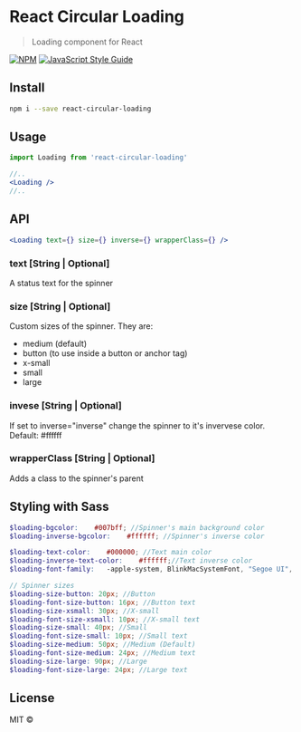 # React Circular Loading

> Loading component for React

[![NPM](https://img.shields.io/npm/v/react-circular-loading.svg)](https://www.npmjs.com/package/react-circular-loading) [![JavaScript Style Guide](https://img.shields.io/badge/code_style-standard-brightgreen.svg)](https://standardjs.com)

## Install

```bash
npm i --save react-circular-loading
```

## Usage

```jsx
import Loading from 'react-circular-loading'

//..
<Loading />
//..
```

## API

```jsx
<Loading text={} size={} inverse={} wrapperClass={} />
```

### text [String | Optional]

A status text for the spinner

### size [String | Optional]

Custom sizes of the spinner. They are:

* medium (default)
* button (to use inside a button or anchor tag)
* x-small
* small
* large

### invese [String | Optional]

If set to inverse="inverse" change the spinner to it's invervese color. Default: #ffffff

### wrapperClass [String | Optional]

Adds a class to the spinner's parent

## Styling with Sass

```scss
$loading-bgcolor:    #007bff; //Spinner's main background color
$loading-inverse-bgcolor:    #ffffff; //Spinner's inverse color

$loading-text-color:    #000000; //Text main color
$loading-inverse-text-color:    #ffffff;//Text inverse color
$loading-font-family:   -apple-system, BlinkMacSystemFont, "Segoe UI", Roboto, "Helvetica Neue", Arial, sans-serif, "Apple Color Emoji", "Segoe UI Emoji", "Segoe UI Symbol"; //Text font family

// Spinner sizes
$loading-size-button: 20px; //Button
$loading-font-size-button: 16px; //Button text
$loading-size-xsmall: 30px; //X-small
$loading-font-size-xsmall: 10px; //X-small text
$loading-size-small: 40px; //Small
$loading-font-size-small: 10px; //Small text
$loading-size-medium: 50px; //Medium (Default)
$loading-font-size-medium: 24px; //Medium text
$loading-size-large: 90px; //Large
$loading-font-size-large: 24px; //Large text
```

## License

MIT © [](https://github.com/)
